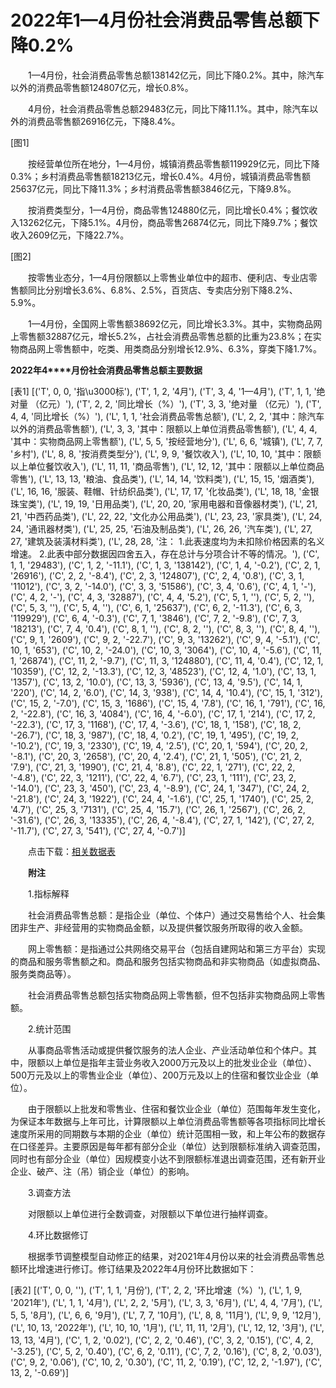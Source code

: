 # 2022年1—4月份社会消费品零售总额下降0.2%

　　1—4月份，社会消费品零售总额138142亿元，同比下降0.2%。其中，除汽车以外的消费品零售额124807亿元，增长0.8%。

　　4月份，社会消费品零售总额29483亿元，同比下降11.1%。其中，除汽车以外的消费品零售额26916亿元，下降8.4%。

[图1]

　　按经营单位所在地分，1—4月份，城镇消费品零售额119929亿元，同比下降0.3%；乡村消费品零售额18213亿元，增长0.4%。4月份，城镇消费品零售额25637亿元，同比下降11.3%；乡村消费品零售额3846亿元，下降9.8%。

　　按消费类型分，1—4月份，商品零售124880亿元，同比增长0.4%；餐饮收入13262亿元，下降5.1%。4月份，商品零售26874亿元，同比下降9.7%；餐饮收入2609亿元，下降22.7%。

[图2]

　　按零售业态分，1—4月份限额以上零售业单位中的超市、便利店、专业店零售额同比分别增长3.6%、6.8%、2.5%，百货店、专卖店分别下降8.2%、5.9%。

　　1—4月份，全国网上零售额38692亿元，同比增长3.3%。其中，实物商品网上零售额32887亿元，增长5.2%，占社会消费品零售总额的比重为23.8%；在实物商品网上零售额中，吃类、用类商品分别增长12.9%、6.3%，穿类下降1.7%。

**2022****年****4****月份社会消费品零售总额主要数据**

[表1]
[('T', 0, 0, '指\u3000标'), ('T', 1, 2, '4月'), ('T', 3, 4, '1—4月'), ('T', 1, 1, '绝对量 （亿元）'), ('T', 2, 2, '同比增长（%）'), ('T', 3, 3, '绝对量 （亿元）'), ('T', 4, 4, '同比增长（%）'), ('L', 1, 1, '社会消费品零售总额'), ('L', 2, 2, '其中：除汽车以外的消费品零售额'), ('L', 3, 3, '其中：限额以上单位消费品零售额'), ('L', 4, 4, '其中：实物商品网上零售额'), ('L', 5, 5, '按经营地分'), ('L', 6, 6, '城镇'), ('L', 7, 7, '乡村'), ('L', 8, 8, '按消费类型分'), ('L', 9, 9, '餐饮收入'), ('L', 10, 10, '其中：限额以上单位餐饮收入'), ('L', 11, 11, '商品零售'), ('L', 12, 12, '其中：限额以上单位商品零售'), ('L', 13, 13, '粮油、食品类'), ('L', 14, 14, '饮料类'), ('L', 15, 15, '烟酒类'), ('L', 16, 16, '服装、鞋帽、针纺织品类'), ('L', 17, 17, '化妆品类'), ('L', 18, 18, '金银珠宝类'), ('L', 19, 19, '日用品类'), ('L', 20, 20, '家用电器和音像器材类'), ('L', 21, 21, '中西药品类'), ('L', 22, 22, '文化办公用品类'), ('L', 23, 23, '家具类'), ('L', 24, 24, '通讯器材类'), ('L', 25, 25, '石油及制品类'), ('L', 26, 26, '汽车类'), ('L', 27, 27, '建筑及装潢材料类'), ('L', 28, 28, '注： 1.此表速度均为未扣除价格因素的名义增速。 2.此表中部分数据因四舍五入，存在总计与分项合计不等的情况。'), ('C', 1, 1, '29483'), ('C', 1, 2, '-11.1'), ('C', 1, 3, '138142'), ('C', 1, 4, '-0.2'), ('C', 2, 1, '26916'), ('C', 2, 2, '-8.4'), ('C', 2, 3, '124807'), ('C', 2, 4, '0.8'), ('C', 3, 1, '11012'), ('C', 3, 2, '-14.0'), ('C', 3, 3, '51586'), ('C', 3, 4, '0.6'), ('C', 4, 1, '-'), ('C', 4, 2, '-'), ('C', 4, 3, '32887'), ('C', 4, 4, '5.2'), ('C', 5, 1, ''), ('C', 5, 2, ''), ('C', 5, 3, ''), ('C', 5, 4, ''), ('C', 6, 1, '25637'), ('C', 6, 2, '-11.3'), ('C', 6, 3, '119929'), ('C', 6, 4, '-0.3'), ('C', 7, 1, '3846'), ('C', 7, 2, '-9.8'), ('C', 7, 3, '18213'), ('C', 7, 4, '0.4'), ('C', 8, 1, ''), ('C', 8, 2, ''), ('C', 8, 3, ''), ('C', 8, 4, ''), ('C', 9, 1, '2609'), ('C', 9, 2, '-22.7'), ('C', 9, 3, '13262'), ('C', 9, 4, '-5.1'), ('C', 10, 1, '653'), ('C', 10, 2, '-24.0'), ('C', 10, 3, '3064'), ('C', 10, 4, '-5.6'), ('C', 11, 1, '26874'), ('C', 11, 2, '-9.7'), ('C', 11, 3, '124880'), ('C', 11, 4, '0.4'), ('C', 12, 1, '10359'), ('C', 12, 2, '-13.3'), ('C', 12, 3, '48523'), ('C', 12, 4, '1.0'), ('C', 13, 1, '1357'), ('C', 13, 2, '10.0'), ('C', 13, 3, '5936'), ('C', 13, 4, '9.5'), ('C', 14, 1, '220'), ('C', 14, 2, '6.0'), ('C', 14, 3, '938'), ('C', 14, 4, '10.4'), ('C', 15, 1, '312'), ('C', 15, 2, '-7.0'), ('C', 15, 3, '1686'), ('C', 15, 4, '7.8'), ('C', 16, 1, '791'), ('C', 16, 2, '-22.8'), ('C', 16, 3, '4084'), ('C', 16, 4, '-6.0'), ('C', 17, 1, '214'), ('C', 17, 2, '-22.3'), ('C', 17, 3, '1168'), ('C', 17, 4, '-3.6'), ('C', 18, 1, '158'), ('C', 18, 2, '-26.7'), ('C', 18, 3, '987'), ('C', 18, 4, '0.2'), ('C', 19, 1, '495'), ('C', 19, 2, '-10.2'), ('C', 19, 3, '2330'), ('C', 19, 4, '2.5'), ('C', 20, 1, '594'), ('C', 20, 2, '-8.1'), ('C', 20, 3, '2658'), ('C', 20, 4, '2.4'), ('C', 21, 1, '505'), ('C', 21, 2, '7.9'), ('C', 21, 3, '1990'), ('C', 21, 4, '8.8'), ('C', 22, 1, '271'), ('C', 22, 2, '-4.8'), ('C', 22, 3, '1211'), ('C', 22, 4, '6.7'), ('C', 23, 1, '111'), ('C', 23, 2, '-14.0'), ('C', 23, 3, '450'), ('C', 23, 4, '-8.9'), ('C', 24, 1, '347'), ('C', 24, 2, '-21.8'), ('C', 24, 3, '1922'), ('C', 24, 4, '-1.6'), ('C', 25, 1, '1740'), ('C', 25, 2, '4.7'), ('C', 25, 3, '7131'), ('C', 25, 4, '15.7'), ('C', 26, 1, '2567'), ('C', 26, 2, '-31.6'), ('C', 26, 3, '13335'), ('C', 26, 4, '-8.4'), ('C', 27, 1, '142'), ('C', 27, 2, '-11.7'), ('C', 27, 3, '541'), ('C', 27, 4, '-0.7')]

　　点击下载：[相关数据表](http://www.stats.gov.cn/sj/zxfb/202302/W020230203608557329248.xls) 

　　**附注**

　　1.指标解释

　　社会消费品零售总额：是指企业（单位、个体户）通过交易售给个人、社会集团非生产、非经营用的实物商品金额，以及提供餐饮服务所取得的收入金额。

　　网上零售额：是指通过公共网络交易平台（包括自建网站和第三方平台）实现的商品和服务零售额之和。商品和服务包括实物商品和非实物商品（如虚拟商品、服务类商品等）。

　　社会消费品零售总额包括实物商品网上零售额，但不包括非实物商品网上零售额。

　　2.统计范围

　　从事商品零售活动或提供餐饮服务的法人企业、产业活动单位和个体户。其中，限额以上单位是指年主营业务收入2000万元及以上的批发业企业（单位）、500万元及以上的零售业企业（单位）、200万元及以上的住宿和餐饮业企业（单位）。

　　由于限额以上批发和零售业、住宿和餐饮业企业（单位）范围每年发生变化，为保证本年数据与上年可比，计算限额以上单位消费品零售额等各项指标同比增长速度所采用的同期数与本期的企业（单位）统计范围相一致，和上年公布的数据存在口径差异。主要原因是每年都有部分企业（单位）达到限额标准纳入调查范围，同时也有部分企业（单位）因规模变小达不到限额标准退出调查范围，还有新开业企业、破产、注（吊）销企业（单位）的影响。

　　3.调查方法

　　对限额以上单位进行全数调查，对限额以下单位进行抽样调查。

　　4.环比数据修订

　　根据季节调整模型自动修正的结果，对2021年4月份以来的社会消费品零售总额环比增速进行修订。修订结果及2022年4月份环比数据如下：

[表2]
[('T', 0, 0, ''), ('T', 1, 1, '月份'), ('T', 2, 2, '环比增速（%）'), ('L', 1, 9, '2021年'), ('L', 1, 1, '4月'), ('L', 2, 2, '5月'), ('L', 3, 3, '6月'), ('L', 4, 4, '7月'), ('L', 5, 5, '8月'), ('L', 6, 6, '9月'), ('L', 7, 7, '10月'), ('L', 8, 8, '11月'), ('L', 9, 9, '12月'), ('L', 10, 13, '2022年'), ('L', 10, 10, '1月'), ('L', 11, 11, '2月'), ('L', 12, 12, '3月'), ('L', 13, 13, '4月'), ('C', 1, 2, '0.02'), ('C', 2, 2, '0.46'), ('C', 3, 2, '0.15'), ('C', 4, 2, '-3.25'), ('C', 5, 2, '0.40'), ('C', 6, 2, '0.11'), ('C', 7, 2, '0.16'), ('C', 8, 2, '0.03'), ('C', 9, 2, '0.06'), ('C', 10, 2, '0.30'), ('C', 11, 2, '0.19'), ('C', 12, 2, '-1.97'), ('C', 13, 2, '-0.69')]